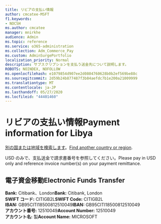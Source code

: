 ```yaml
---
title: リビアの支払い情報
author: cmcatee-MSFT
f1.keywords:
- NOCSH
ms.author: cmcatee
manager: mnirkhe
audience: Admin
ms.topic: reference
ms.service: o365-administration
ms.collection: Adm_Commerce_Pay
ms.custom: AdminSurgePortfolio
localization_priority: Normal
description: サブスクリプションを支払う送金先について説明します。
ROBOTS: NOINDEX, NOFOLLOW
ms.openlocfilehash: e1079854d907ee2d0804760628b0b2ef569be88c
ms.sourcegitcommit: 2d59b24b877487f3b84aefdc7b1e200a21009999
ms.translationtype: MT
ms.contentlocale: ja-JP
ms.lasthandoff: 05/27/2020
ms.locfileid: "44401460"
---
```

# <a name="payment-information-for-libya"></a><span data-ttu-id="6bef9-103">リビアの支払い情報</span><span class="sxs-lookup"><span data-stu-id="6bef9-103">Payment information for Libya</span></span>

<span data-ttu-id="6bef9-104">[別の国または地域を検索します](../billing-and-payments/pay-for-your-subscription.md)。</span><span class="sxs-lookup"><span data-stu-id="6bef9-104">[Find another country or region](../billing-and-payments/pay-for-your-subscription.md).</span></span>

<span data-ttu-id="6bef9-105">USD のみで、支払送金で請求書番号を参照してください。</span><span class="sxs-lookup"><span data-stu-id="6bef9-105">Please pay in USD only and reference invoice number(s) on your payment remittance.</span></span>

## <a name="electronic-funds-transfer"></a><span data-ttu-id="6bef9-106">電子資金移動</span><span class="sxs-lookup"><span data-stu-id="6bef9-106">Electronic Funds Transfer</span></span>

<span data-ttu-id="6bef9-107">**Bank:** Citibank、London</span><span class="sxs-lookup"><span data-stu-id="6bef9-107">**Bank:** Citibank, London</span></span>  
<span data-ttu-id="6bef9-108">**SWIFT コード:** CITIGB2L</span><span class="sxs-lookup"><span data-stu-id="6bef9-108">**SWIFT Code:** CITIGB2L</span></span>  
<span data-ttu-id="6bef9-109">**IBAN:** GB95CITI18500812510049</span><span class="sxs-lookup"><span data-stu-id="6bef9-109">**IBAN:** GB95CITI18500812510049</span></span>  
<span data-ttu-id="6bef9-110">**アカウント番号:** 12510049</span><span class="sxs-lookup"><span data-stu-id="6bef9-110">**Account Number:** 12510049</span></span>  
<span data-ttu-id="6bef9-111">**アカウント名:** 製</span><span class="sxs-lookup"><span data-stu-id="6bef9-111">**Account Name:** MICROSOFT</span></span>  